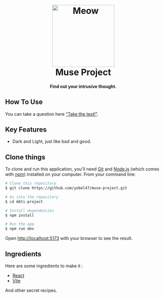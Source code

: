 
<h1 align="center">
  <br>
  <a href="http://muse.kurobell.web.id"><img src="https://raw.githubusercontent.com/yobel47/muse-project/public/Muse.png" alt="Meow" width="200"></a>
  <br>
  Muse Project
  <br>
</h1>

<h4 align="center">Find out your intrusive thought.</h4>


## How To Use

You can take a question here ["Take the test!"](https://muse.kurobell.web.id).

## Key Features

* Dark and Light, just like bad and good.

## Clone things

To clone and run this application, you'll need [Git](https://git-scm.com) and [Node.js](https://nodejs.org/en/download/) (which comes with [npm](http://npmjs.com)) installed on your computer. From your command line:

```bash
# Clone this repository
$ git clone https://github.com/yobel47/muse-project.git

# Go into the repository
$ cd mbti-project

# Install dependencies
$ npm install

# Run the app
$ npm run dev
```

Open [http://localhost:5173](http://localhost:5173) with your browser to see the result.

## Ingredients

Here are some ingredients to make it :

- [React](https://react.dev/)
- [Vite](https://vite.dev/)

And other secret recipes.

